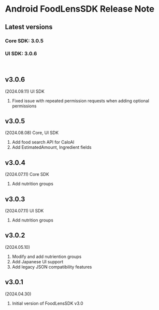 # Android FoodLensSDK Release Note

## Latest versions
### Core SDK: 3.0.5   
### UI SDK: 3.0.6

<br/>

## v3.0.6
(2024.09.11)
UI SDK
1. Fixed issue with repeated permission requests when adding optional permissions

## v3.0.5
(2024.08.08)
Core, UI SDK
1. Add food search API for CaloAI
2. Add EstimatedAmount, Ingredient fields

## v3.0.4
(2024.07.11)
Core SDK
1. Add nutrition groups

## v3.0.3
(2024.07.11)
UI SDK
1. Add nutrition groups

## v3.0.2
(2024.05.10)
1. Modify and add nutriention groups
2. Add Japanese UI support
3. Add legacy JSON compatibility features
   
## v3.0.1
(2024.04.30)
1. Initial version of FoodLensSDK v3.0
